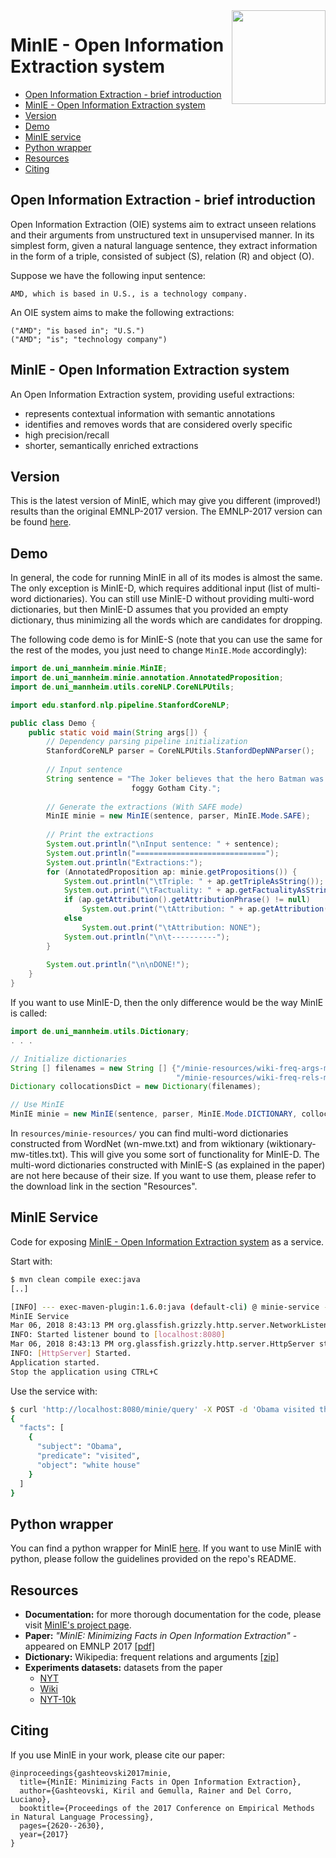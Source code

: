<img src="https://gkiril.github.io/minie/images/minie_logo.png" align="right" width="150" />

# MinIE - Open Information Extraction system

* [Open Information Extraction - brief introduction](#open-information-extraction---brief-introduction)
* [MinIE - Open Information Extraction system](#minie---open-information-extraction-system)
* [Version](#version)
* [Demo](#demo)
* [MinIE service](#minie-service)
* [Python wrapper](#python-wrapper)
* [Resources](#resources)
* [Citing](#citing)


## Open Information Extraction - brief introduction

Open Information Extraction (OIE) systems aim to extract unseen relations and their arguments from unstructured text in unsupervised manner. In its simplest form, given a natural language sentence, they extract information in the form of a triple, consisted of subject (S), relation (R) and object (O). 

Suppose we have the following input sentence:
```
AMD, which is based in U.S., is a technology company.
```

An OIE system aims to make the following extractions: 

```
("AMD"; "is based in"; "U.S.")
("AMD"; "is"; "technology company")
```

## MinIE - Open Information Extraction system

An Open Information Extraction system, providing useful extractions:
* represents contextual information with semantic annotations
* identifies and removes words that are considered overly specific
* high precision/recall 
* shorter, semantically enriched extractions

## Version

This is the latest version of MinIE, which may give you different (improved!) results than the original EMNLP-2017 version. The EMNLP-2017 version can be found [here](https://github.com/rgemulla/minie).

## Demo

In general, the code for running MinIE in all of its modes is almost the same. The only exception is MinIE-D, which requires additional input (list of multi-word dictionaries). You can still use MinIE-D without providing multi-word dictionaries, but then MinIE-D assumes that you provided an empty dictionary, thus minimizing all the words which are candidates for dropping. 

The following code demo is for MinIE-S (note that you can use the same for the rest of the modes, you just need to change `MinIE.Mode` accordingly):

```java
import de.uni_mannheim.minie.MinIE;
import de.uni_mannheim.minie.annotation.AnnotatedProposition;
import de.uni_mannheim.utils.coreNLP.CoreNLPUtils;

import edu.stanford.nlp.pipeline.StanfordCoreNLP;

public class Demo {
    public static void main(String args[]) {
        // Dependency parsing pipeline initialization
        StanfordCoreNLP parser = CoreNLPUtils.StanfordDepNNParser();
        
        // Input sentence
        String sentence = "The Joker believes that the hero Batman was not actually born in 
                           foggy Gotham City.";
        
        // Generate the extractions (With SAFE mode)
        MinIE minie = new MinIE(sentence, parser, MinIE.Mode.SAFE);
        
        // Print the extractions
        System.out.println("\nInput sentence: " + sentence);
        System.out.println("=============================");
        System.out.println("Extractions:");
        for (AnnotatedProposition ap: minie.getPropositions()) {
            System.out.println("\tTriple: " + ap.getTripleAsString());
            System.out.print("\tFactuality: " + ap.getFactualityAsString());
            if (ap.getAttribution().getAttributionPhrase() != null) 
                System.out.print("\tAttribution: " + ap.getAttribution().toStringCompact());
            else
                System.out.print("\tAttribution: NONE");
            System.out.println("\n\t----------");
        }
        
        System.out.println("\n\nDONE!");
    }
}
```

If you want to use MinIE-D, then the only difference would be the way MinIE is called:

```java
import de.uni_mannheim.utils.Dictionary;
. . .

// Initialize dictionaries
String [] filenames = new String [] {"/minie-resources/wiki-freq-args-mw.txt", 
                                     "/minie-resources/wiki-freq-rels-mw.txt"};
Dictionary collocationsDict = new Dictionary(filenames);

// Use MinIE
MinIE minie = new MinIE(sentence, parser, MinIE.Mode.DICTIONARY, collocationsDict);

```

In `resources/minie-resources/` you can find multi-word dictionaries constructed from WordNet (wn-mwe.txt) and from wiktionary (wiktionary-mw-titles.txt). This will give you some sort of functionality for MinIE-D. The multi-word dictionaries constructed with MinIE-S (as explained in the paper) are not here because of their size. If you want to use them, please refer to the download link in the section "Resources".

## MinIE Service

Code for exposing [MinIE - Open Information Extraction system](https://github.com/gkiril/minie) as a service.

Start with:

```bash
$ mvn clean compile exec:java
[..]

[INFO] --- exec-maven-plugin:1.6.0:java (default-cli) @ minie-service ---
MinIE Service
Mar 06, 2018 8:43:13 PM org.glassfish.grizzly.http.server.NetworkListener start
INFO: Started listener bound to [localhost:8080]
Mar 06, 2018 8:43:13 PM org.glassfish.grizzly.http.server.HttpServer start
INFO: [HttpServer] Started.
Application started.
Stop the application using CTRL+C
```

Use the service with:

```bash
$ curl 'http://localhost:8080/minie/query' -X POST -d 'Obama visited the white house.' | jq .
{
  "facts": [
    {
      "subject": "Obama",
      "predicate": "visited",
      "object": "white house"
    }
  ]
}
```

## Python wrapper

You can find a python wrapper for MinIE [here](https://github.com/mmxgn/miniepy). If you want to use MinIE with python, please follow the guidelines provided on the repo's README. 


## Resources

* **Documentation:** for more thorough documentation for the code, please visit [MinIE's project page](https://gkiril.github.io/minie/).
* **Paper:** _"MinIE: Minimizing Facts in Open Information Extraction"_ - appeared on EMNLP 2017 [[pdf]](http://aclweb.org/anthology/D/D17/D17-1278.pdf)
* **Dictionary:** Wikipedia: frequent relations and arguments [[zip]](http://dws.informatik.uni-mannheim.de/fileadmin/lehrstuehle/pi1/pi1/minie/wiki-freq-args-rels.zip)
* **Experiments datasets:** datasets from the paper
  * [NYT](http://dws.informatik.uni-mannheim.de/fileadmin/lehrstuehle/pi1/pi1/minie/NYT.zip)
  * [Wiki](http://dws.informatik.uni-mannheim.de/fileadmin/lehrstuehle/pi1/pi1/minie/Wiki.zip)
  * [NYT-10k](http://dws.informatik.uni-mannheim.de/fileadmin/lehrstuehle/pi1/pi1/minie/nyt10k.zip)

## Citing
If you use MinIE in your work, please cite our paper:

```
@inproceedings{gashteovski2017minie,
  title={MinIE: Minimizing Facts in Open Information Extraction},
  author={Gashteovski, Kiril and Gemulla, Rainer and Del Corro, Luciano},
  booktitle={Proceedings of the 2017 Conference on Empirical Methods in Natural Language Processing},
  pages={2620--2630},
  year={2017}
}
```
